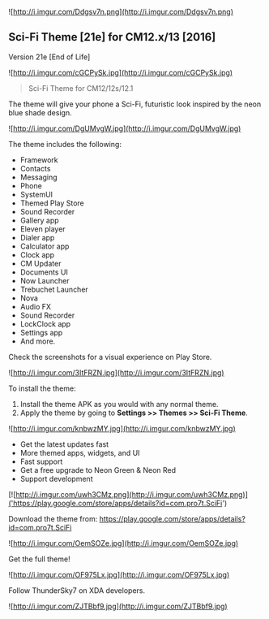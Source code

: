 ![http://i.imgur.com/Ddgsv7n.png](http://i.imgur.com/Ddgsv7n.png)

## Sci-Fi Theme [21e] for CM12.x/13 [2016]

Version 21e [End of Life]

![http://i.imgur.com/cGCPySk.jpg](http://i.imgur.com/cGCPySk.jpg)

> Sci-Fi Theme for CM12/12s/12.1

The theme will give your phone a Sci-Fi, futuristic look inspired by the neon blue shade design.

![http://i.imgur.com/DgUMvgW.jpg](http://i.imgur.com/DgUMvgW.jpg)

The theme includes the following:

* Framework
* Contacts
* Messaging
* Phone
* SystemUI
* Themed Play Store
* Sound Recorder
* Gallery app
* Eleven player
* Dialer app
* Calculator app
* Clock app
* CM Updater
* Documents UI
* Now Launcher
* Trebuchet Launcher
* Nova
* Audio FX
* Sound Recorder
* LockClock app
* Settings app
* And more.

Check the screenshots for a visual experience on Play Store.

![http://i.imgur.com/3ItFRZN.jpg](http://i.imgur.com/3ItFRZN.jpg)

To install the theme:

1. Install the theme APK as you would with any normal theme.
2. Apply the theme by going to **Settings >> Themes >> Sci-Fi Theme**.

![http://i.imgur.com/knbwzMY.jpg](http://i.imgur.com/knbwzMY.jpg)

* Get the latest updates fast
* More themed apps, widgets, and UI
* Fast support
* Get a free upgrade to Neon Green & Neon Red
* Support development

[![http://i.imgur.com/uwh3CMz.png](http://i.imgur.com/uwh3CMz.png)]('https://play.google.com/store/apps/details?id=com.pro7t.SciFi')

Download the theme from: https://play.google.com/store/apps/details?id=com.pro7t.SciFi

![http://i.imgur.com/OemSOZe.jpg](http://i.imgur.com/OemSOZe.jpg)

Get the full theme!

![http://i.imgur.com/OF975Lx.jpg](http://i.imgur.com/OF975Lx.jpg)

Follow ThunderSky7 on XDA developers.

![http://i.imgur.com/ZJTBbf9.jpg](http://i.imgur.com/ZJTBbf9.jpg)
